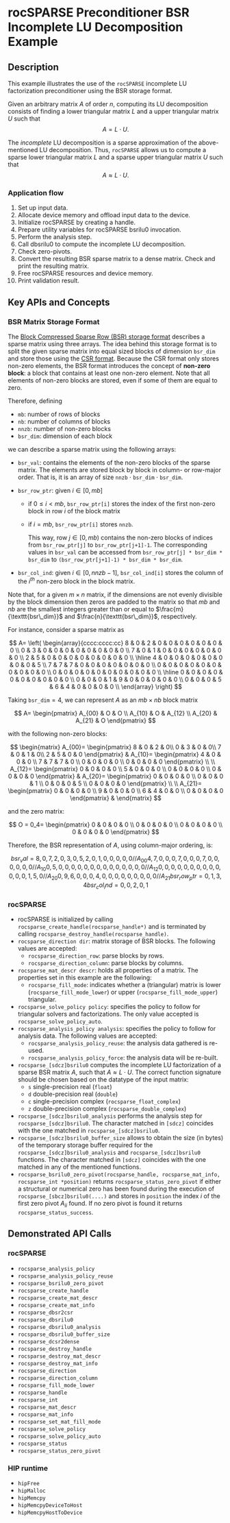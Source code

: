 # rocSPARSE Preconditioner BSR Incomplete LU Decomposition Example

## Description

This example illustrates the use of the `rocSPARSE` incomplete LU factorization preconditioner using the BSR storage format.

Given an arbitrary matrix $A$ of order $n$, computing its LU decomposition consists of finding a lower triangular matrix $L$ and a upper triangular matrix $U$ such that
$$A = L \cdot U.$$

The _incomplete_ LU decomposition is a sparse approximation of the above-mentioned LU decomposition. Thus, `rocSPARSE` allows us to compute a sparse lower triangular matrix $L$ and a sparse upper triangular matrix $U$ such that
$$A \approx L \cdot U.$$

### Application flow

1. Set up input data.
2. Allocate device memory and offload input data to the device.
3. Initialize rocSPARSE by creating a handle.
4. Prepare utility variables for rocSPARSE bsrilu0 invocation.
5. Perform the analysis step.
6. Call dbsrilu0 to compute the incomplete LU decomposition.
7. Check zero-pivots.
8. Convert the resulting BSR sparse matrix to a dense matrix. Check and print the resulting matrix.
9. Free rocSPARSE resources and device memory.
10. Print validation result.

## Key APIs and Concepts

### BSR Matrix Storage Format

The [Block Compressed Sparse Row (BSR) storage format](https://rocsparse.readthedocs.io/en/latest/usermanual.html#bsr-storage-format) describes a sparse matrix using three arrays. The idea behind this storage format is to split the given sparse matrix into equal sized blocks of dimension `bsr_dim` and store those using the [CSR format](https://rocsparse.readthedocs.io/en/latest/usermanual.html#csr-storage-format). Because the CSR format only stores non-zero elements, the BSR format introduces the concept of __non-zero block__: a block that contains at least one non-zero element. Note that all elements of non-zero blocks are stored, even if some of them are equal to zero.

Therefore, defining

- `mb`: number of rows of blocks
- `nb`: number of columns of blocks
- `nnzb`: number of non-zero blocks
- `bsr_dim`: dimension of each block

we can describe a sparse matrix using the following arrays:

- `bsr_val`: contains the elements of the non-zero blocks of the sparse matrix. The elements are stored block by block in column- or row-major order. That is, it is an array of size `nnzb` $\cdot$ `bsr_dim` $\cdot$ `bsr_dim`.

- `bsr_row_ptr`: given $i \in [0, mb]$
  - if $` 0 \leq i < mb `$, `bsr_row_ptr[i]` stores the index of the first non-zero block in row $i$ of the block matrix
  - if $i = mb$, `bsr_row_ptr[i]` stores `nnzb`.

    This way, row $j \in [0, mb)$ contains the non-zero blocks of indices from `bsr_row_ptr[j]` to `bsr_row_ptr[j+1]-1`. The corresponding values in `bsr_val` can be accessed from `bsr_row_ptr[j] * bsr_dim * bsr_dim` to `(bsr_row_ptr[j+1]-1) * bsr_dim * bsr_dim`.

- `bsr_col_ind`: given $i \in [0, nnzb-1]$, `bsr_col_ind[i]` stores the column of the $i^{th}$ non-zero block in the block matrix.

Note that, for a given $m\times n$ matrix, if the dimensions are not evenly divisible by the block dimension then zeros are padded to the matrix so that $mb$ and $nb$ are the smallest integers greater than or equal to $`\frac{m}{\texttt{bsr\_dim}}`$ and $`\frac{n}{\texttt{bsr\_dim}}`$, respectively.

For instance, consider a sparse matrix as

$$
A=
\left(
\begin{array}{cccc:cccc:cc}
8 & 0 & 2 & 0 & 0 & 0 & 0 & 0 & 0 & 0 \\
0 & 3 & 0 & 0 & 0 & 0 & 0 & 0 & 0 & 0 \\
7 & 0 & 1 & 0 & 0 & 0 & 0 & 0 & 0 & 0 \\
2 & 5 & 0 & 0 & 0 & 0 & 0 & 0 & 0 & 0 \\
\hline
4 & 0 & 0 & 0 & 0 & 0 & 0 & 0 & 0 & 5 \\
7 & 7 & 7 & 0 & 0 & 0 & 0 & 0 & 0 & 0 \\
0 & 0 & 0 & 0 & 0 & 0 & 0 & 0 & 0 & 0 \\
0 & 0 & 0 & 0 & 0 & 0 & 0 & 0 & 0 & 0 \\
\hline
0 & 0 & 0 & 0 & 0 & 0 & 0 & 0 & 0 & 0 \\
0 & 0 & 0 & 1 & 9 & 0 & 0 & 0 & 0 & 0 \\
0 & 0 & 0 & 5 & 6 & 4 & 0 & 0 & 0 & 0 \\
\end{array}
\right)
$$

Taking $`\texttt{bsr\_dim} = 4`$, we can represent $A$ as an $mb \times nb$ block matrix

$$
A=
\begin{pmatrix}
A_{00} & O & O \\
A_{10} & O & A_{12} \\
A_{20} & A_{21} & O
\end{pmatrix}
$$

with the following non-zero blocks:

$$
\begin{matrix}
A_{00}=
\begin{pmatrix}
8 & 0 & 2 & 0\\
0 & 3 & 0 & 0\\
7 & 0 & 1 & 0\\
2 & 5 & 0 & 0
\end{pmatrix} &
A_{10}=
\begin{pmatrix}
4 & 0 & 0 & 0 \\
7 & 7 & 7 & 0 \\
0 & 0 & 0 & 0 \\
0 & 0 & 0 & 0
\end{pmatrix} \\
\\
A_{12}=
\begin{pmatrix}
0 & 0 & 0 & 0 \\
5 & 0 & 0 & 0 \\
0 & 0 & 0 & 0 \\
0 & 0 & 0 & 0
\end{pmatrix} &
A_{20}=
\begin{pmatrix}
0 & 0 & 0 & 0 \\
0 & 0 & 0 & 1 \\
0 & 0 & 0 & 5 \\
0 & 0 & 0 & 0
\end{pmatrix} \\
\\
A_{21}=
\begin{pmatrix}
0 & 0 & 0 & 0 \\
9 & 0 & 0 & 0 \\
6 & 4 & 0 & 0 \\
0 & 0 & 0 & 0
\end{pmatrix} &
\end{matrix}
$$

and the zero matrix:

$$
O = 0_4=
\begin{pmatrix}
0 & 0 & 0 & 0 \\
0 & 0 & 0 & 0 \\
0 & 0 & 0 & 0 \\
0 & 0 & 0 & 0
\end{pmatrix}
$$

Therefore, the BSR representation of $A$, using column-major ordering, is:

```math
bsr_val = { 8, 0, 7, 2, 0, 3, 0, 5, 2, 0, 1, 0, 0, 0, 0, 0   // A_{00}
            4, 7, 0, 0, 0, 7, 0, 0, 0, 7, 0, 0, 0, 0, 0, 0   // A_{10}
            0, 5, 0, 0, 0, 0, 0, 0, 0, 0, 0, 0, 0, 0, 0, 0   // A_{12}
            0, 0, 0, 0, 0, 0, 0, 0, 0, 0, 0, 0, 0, 1, 5, 0   // A_{20}
            0, 9, 6, 0, 0, 0, 4, 0, 0, 0, 0, 0, 0, 0, 0, 0 } // A_{21}

bsr_row_ptr = { 0, 1, 3, 4 }

bsr_col_ind = { 0, 0, 2, 0, 1 }
```

### rocSPARSE

- rocSPARSE is initialized by calling `rocsparse_create_handle(rocsparse_handle*)` and is terminated by calling `rocsparse_destroy_handle(rocsparse_handle)`.
- `rocsparse_direction dir`: matrix storage of BSR blocks. The following values are accepted:
  - `rocsparse_direction_row`: parse blocks by rows.
  - `rocsparse_direction_column`: parse blocks by columns.
- `rocsparse_mat_descr descr`: holds all properties of a matrix. The properties set in this example are the following:
  - `rocsparse_fill_mode`: indicates whether a (triangular) matrix is lower (`rocsparse_fill_mode_lower`) or upper (`rocsparse_fill_mode_upper`) triangular.
- `rocsparse_solve_policy policy`: specifies the policy to follow for triangular solvers and factorizations. The only value accepted is `rocsparse_solve_policy_auto`.
- `rocsparse_analysis_policy analysis`: specifies the policy to follow for analysis data. The following values are accepted:
  - `rocsparse_analysis_policy_reuse`: the analysis data gathered is re-used.
  - `rocsparse_analysis_policy_force`: the analysis data will be re-built.
- `rocsparse_[sdcz]bsrilu0` computes the incomplete LU factorization of a sparse BSR matrix $A$, such that $A \approx L \cdot U$. The correct function signature should be chosen based on the datatype of the input matrix:
  - `s` single-precision real (`float`)
  - `d` double-precision real (`double`)
  - `c` single-precision complex (`rocsparse_float_complex`)
  - `z` double-precision complex (`rocsparse_double_complex`)
- `rocsparse_[sdcz]bsrilu0_analysis` performs the analysis step for `rocsparse_[sdcz]bsrilu0`. The character matched in `[sdcz]` coincides with the one matched in `rocsparse_[sdcz]bsrilu0`.
- `rocsparse_[sdcz]bsrilu0_buffer_size` allows to obtain the size (in bytes) of the temporary storage buffer required for the `rocsparse_[sdcz]bsrilu0_analysis` and `rocsparse_[sdcz]bsrilu0` functions. The character matched in `[sdcz]` coincides with the one matched in any of the mentioned functions.
- `rocsparse_bsrilu0_zero_pivot(rocsparse_handle, rocsparse_mat_info, rocsparse_int *position)` returns `rocsparse_status_zero_pivot` if either a structural or numerical zero has been found during the execution of `rocsparse_[sbcz]bsrilu0(....)` and stores in `position` the index $i$ of the first zero pivot $A_{ii}$ found. If no zero pivot is found it returns `rocsparse_status_success`.

## Demonstrated API Calls

### rocSPARSE

- `rocsparse_analysis_policy`
- `rocsparse_analysis_policy_reuse`
- `rocsparse_bsrilu0_zero_pivot`
- `rocsparse_create_handle`
- `rocsparse_create_mat_descr`
- `rocsparse_create_mat_info`
- `rocsparse_dbsr2csr`
- `rocsparse_dbsrilu0`
- `rocsparse_dbsrilu0_analysis`
- `rocsparse_dbsrilu0_buffer_size`
- `rocsparse_dcsr2dense`
- `rocsparse_destroy_handle`
- `rocsparse_destroy_mat_descr`
- `rocsparse_destroy_mat_info`
- `rocsparse_direction`
- `rocsparse_direction_column`
- `rocsparse_fill_mode_lower`
- `rocsparse_handle`
- `rocsparse_int`
- `rocsparse_mat_descr`
- `rocsparse_mat_info`
- `rocsparse_set_mat_fill_mode`
- `rocsparse_solve_policy`
- `rocsparse_solve_policy_auto`
- `rocsparse_status`
- `rocsparse_status_zero_pivot`

### HIP runtime

- `hipFree`
- `hipMalloc`
- `hipMemcpy`
- `hipMemcpyDeviceToHost`
- `hipMemcpyHostToDevice`
